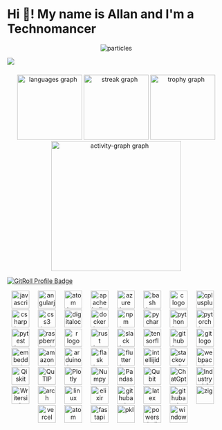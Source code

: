 <h1 align="left">Hi 👋! My name is Allan and I'm a Technomancer</h1>

<p align="center">
  <img src="https://github.com/DarkStarStrix/DarkStarStrix/assets/108637439/aa48a5ed-0192-4337-bf8b-3b34bbb2cae6" alt="particles">
</p>


<img src="https://github.com/DarkStarStrix/DarkStarStrix/assets/108637439/9631273c-4568-459c-a720-1cfd71543f8f" />


###

<div align="center">
  <img src="https://github-readme-stats.vercel.app/api/top-langs?username=DarkStarStrix&locale=en&hide_title=false&layout=compact&card_width=320&langs_count=5&theme=dracula&hide_border=false&order=2" height="150" alt="languages graph"  />
  <img src="https://streak-stats.demolab.com?user=DarkStarStrix&locale=en&mode=daily&theme=dracula&hide_border=false&border_radius=5&order=3" height="150" alt="streak graph"  />
  <img src="https://github-profile-trophy.vercel.app?username=DarkStarStrix&theme=dracula&column=-1&row=1&margin-w=8&margin-h=8&no-bg=false&no-frame=false&order=4" height="150" alt="trophy graph"  />
  <img src="https://github-readme-activity-graph.vercel.app/graph?username=DarkStarStrix&radius=16&theme=react&area=true&order=5" height="300" alt="activity-graph graph"  />
</div>

<a href="https://gitroll.io/profile/ub6lfmQZWuKhVyWyUAwntcWetBf52" target="_blank"><img src="https://gitroll.io/api/badges/profiles/v1/ub6lfmQZWuKhVyWyUAwntcWetBf52" alt="GitRoll Profile Badge"/></a>

<div align="center">
  <img src="https://cdn.jsdelivr.net/gh/devicons/devicon/icons/javascript/javascript-original.svg" height="41" alt="javascript logo"  />
  <img width="12" />
  <img src="https://cdn.jsdelivr.net/gh/devicons/devicon/icons/angularjs/angularjs-original.svg" height="41" alt="angularjs logo"  />
  <img width="12" />
  <img src="https://cdn.jsdelivr.net/gh/devicons/devicon/icons/atom/atom-original.svg" height="41" alt="atom logo"  />
  <img width="12" />
  <img src="https://cdn.jsdelivr.net/gh/devicons/devicon/icons/apachekafka/apachekafka-original.svg" height="41" alt="apachekafka logo"  />
  <img width="12" />
  <img src="https://cdn.jsdelivr.net/gh/devicons/devicon/icons/azure/azure-original.svg" height="41" alt="azure logo"  />
  <img width="12" />
  <img src="https://cdn.jsdelivr.net/gh/devicons/devicon/icons/bash/bash-original.svg" height="41" alt="bash logo"  />
  <img width="12" />
  <img src="https://cdn.jsdelivr.net/gh/devicons/devicon/icons/c/c-original.svg" height="41" alt="c logo"  />
  <img width="12" />
  <img src="https://cdn.jsdelivr.net/gh/devicons/devicon/icons/cplusplus/cplusplus-original.svg" height="41" alt="cplusplus logo"  />
  <img width="12" />
  <img src="https://cdn.jsdelivr.net/gh/devicons/devicon/icons/csharp/csharp-original.svg" height="41" alt="csharp logo"  />
  <img width="12" />
  <img src="https://cdn.jsdelivr.net/gh/devicons/devicon/icons/css3/css3-original.svg" height="41" alt="css3 logo"  />
  <img width="12" />
  <img src="https://cdn.jsdelivr.net/gh/devicons/devicon/icons/digitalocean/digitalocean-original.svg" height="41" alt="digitalocean logo"  />
  <img width="12" />
  <img src="https://cdn.jsdelivr.net/gh/devicons/devicon/icons/docker/docker-original.svg" height="41" alt="docker logo"  />
  <img width="12" />
  <img src="https://cdn.jsdelivr.net/gh/devicons/devicon/icons/npm/npm-original-wordmark.svg" height="41" alt="npm logo"  />
  <img width="12" />
  <img src="https://cdn.jsdelivr.net/gh/devicons/devicon/icons/pycharm/pycharm-original.svg" height="41" alt="pycharm logo"  />
  <img width="12" />
  <img src="https://cdn.jsdelivr.net/gh/devicons/devicon/icons/python/python-original.svg" height="41" alt="python logo"  />
  <img width="12" />
  <img src="https://cdn.jsdelivr.net/gh/devicons/devicon/icons/pytorch/pytorch-original.svg" height="41" alt="pytorch logo"  />
  <img width="12" />
  <img src="https://cdn.jsdelivr.net/gh/devicons/devicon/icons/pytest/pytest-original.svg" height="41" alt="pytest logo"  />
  <img width="12" />
  <img src="https://cdn.jsdelivr.net/gh/devicons/devicon/icons/raspberrypi/raspberrypi-original.svg" height="41" alt="raspberrypi logo"  />
  <img width="12" />
  <img src="https://cdn.jsdelivr.net/gh/devicons/devicon/icons/r/r-original.svg" height="41" alt="r logo"  />
  <img width="12" />
  <img src="https://skillicons.dev/icons?i=rust" height="41" alt="rust logo"  />
  <img width="12" />
  <img src="https://cdn.jsdelivr.net/gh/devicons/devicon/icons/slack/slack-original.svg" height="41" alt="slack logo"  />
  <img width="12" />
  <img src="https://cdn.jsdelivr.net/gh/devicons/devicon/icons/tensorflow/tensorflow-original.svg" height="41" alt="tensorflow logo"  />
  <img width="12" />
  <img src="https://cdn.jsdelivr.net/gh/devicons/devicon/icons/github/github-original.svg" height="41" alt="github logo"  />
  <img width="12" />
  <img src="https://cdn.jsdelivr.net/gh/devicons/devicon/icons/git/git-original.svg" height="41" alt="git logo"  />
  <img width="12" />
  <img src="https://cdn.jsdelivr.net/gh/devicons/devicon/icons/embeddedc/embeddedc-original.svg" height="41" alt="embeddedc logo"  />
  <img width="12" />
  <img src="https://skillicons.dev/icons?i=aws" height="41" alt="amazonwebservices logo"  />
  <img width="12" />
  <img src="https://skillicons.dev/icons?i=arduino" height="41" alt="arduino logo"  />
  <img width="12" />
  <img src="https://skillicons.dev/icons?i=flask" height="41" alt="flask logo"  />
  <img width="12" />
  <img src="https://skillicons.dev/icons?i=flutter" height="41" alt="flutter logo"  />
  <img width="12" />
  <img src="https://skillicons.dev/icons?i=idea" height="41" alt="intellijidea logo"  />
  <img width="12" />
  <img src="https://skillicons.dev/icons?i=stackoverflow" height="41" alt="stackoverflow logo"  />
  <img width="12" />
  <img src="https://skillicons.dev/icons?i=webpack" height="41" alt="webpack logo"  />
  <img width="12" />
  <img src="https://github.com/DarkStarStrix/DarkStarStrix/assets/108637439/9a92eb92-0292-4c22-ba0f-ff278cea5df6" height="41" alt="Qiskit"/>
  <img width="12" />
  <img src="https://github.com/DarkStarStrix/DarkStarStrix/assets/108637439/5337bf3a-5d17-4481-a618-652e3f78770b" height="41" alt="QuTIP"/>
  <img width="12" />
  <img src="https://github.com/DarkStarStrix/DarkStarStrix/assets/108637439/dc8ffecf-6a7b-44de-9170-60c3e7a0bc09" height="41" alt="Plotly"/>
  <img width="12" />
  <img src="https://github.com/DarkStarStrix/DarkStarStrix/assets/108637439/237a403b-edc1-402f-9275-d4e33d727473" height="41" alt="Numpy"/>
  <img width="12" />
  <img src="https://github.com/DarkStarStrix/DarkStarStrix/assets/108637439/85af4120-e870-4944-b825-c6d68a5d1fcb" height="41" alt="Pandas"/>
  <img width="12" />
  <img src="https://github.com/DarkStarStrix/DarkStarStrix/assets/108637439/f1a18a3a-4cda-432b-890b-593ce49efcbc" height="41" alt="Qubit"/>
  <img width="12" />
  <img src="https://github.com/DarkStarStrix/DarkStarStrix/assets/108637439/c5e28e54-0397-491a-963f-1fe01466a15b" height="41" alt="ChatGpt"/>
  <img width="12" />
  <img src="https://github.com/DarkStarStrix/DarkStarStrix/assets/108637439/48e851a3-a723-491f-9722-1c2db22102c6" height="41" alt="Industry 4.0"/>
  <img width="12" />
  <img src="https://github.com/DarkStarStrix/DarkStarStrix/assets/108637439/67c31043-c30c-4b38-acfe-adb9a911ffeb" height="41" alt="Writerside"/>
  <img width="12" />
  <img src="https://skillicons.dev/icons?i=arch" height="41" alt="arch"  />
  <img width="12" />
  <img src="https://skillicons.dev/icons?i=linux" height="41" alt="linux"  />
  <img width="12" />
  <img src="https://skillicons.dev/icons?i=elixir" height="41" alt="elixir"  />
  <img width="12" />
  <img src="https://skillicons.dev/icons?i=githubactions" height="41" alt="githubactions"  />
  <img width="12" />
  <img src="https://skillicons.dev/icons?i=latex" height="41" alt="latex"  />
  <img width="12" />
  <img src="https://skillicons.dev/icons?i=githubactions" height="41" alt="githubactions"  />
  <img width="12" />
  <img src="https://skillicons.dev/icons?i=zig" height="41" alt="zig"  />
  <img width="12" />
  <img src="https://skillicons.dev/icons?i=vercel" height="41" alt="vercel"  />
  <img width="12" />
  <img src="https://skillicons.dev/icons?i=atom" height="41" alt="atom"  />
  <img width="12" />
  <img src="https://skillicons.dev/icons?i=fastapi" height="41" alt="fastapi"  />
  <img width="12" />
  <img src="https://skillicons.dev/icons?i=pkl" height="41" alt="pkl"  />
  <img width="12" />
  <img src="https://skillicons.dev/icons?i=powershell" height="41" alt="powershell"  />
  <img width="12" />
  <img src="https://skillicons.dev/icons?i=windows" height="41" alt="windows"  />
  <img width="12" />
</div>

###
